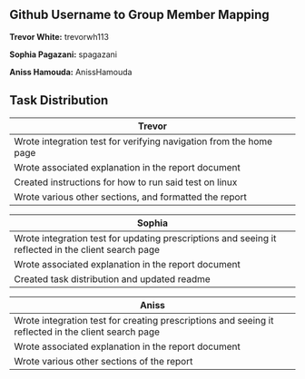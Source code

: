 ## Github Username to Group Member Mapping
**Trevor White:** trevorwh113

**Sophia Pagazani:** spagazani

**Aniss Hamouda:** AnissHamouda

## Task Distribution

| Trevor |
| -----  |
| Wrote integration test for verifying navigation from the home page |
| Wrote associated explanation in the report document |
| Created instructions for how to run said test on linux |
| Wrote various other sections, and formatted the report |

| Sophia |
| -----  |
| Wrote integration test for updating prescriptions and seeing it reflected in the client search page |
| Wrote associated explanation in the report document |
| Created task distribution and updated readme |


| Aniss |
| -----  |
| Wrote integration test for creating prescriptions and seeing it reflected in the client search page |
| Wrote associated explanation in the report document |
| Wrote various other sections of the report |
